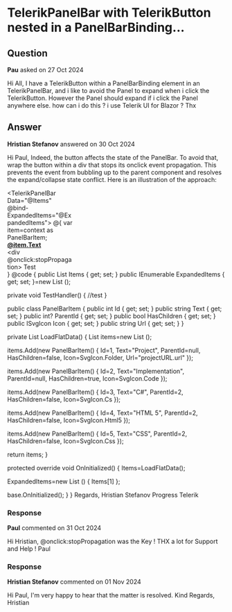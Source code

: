 # TelerikPanelBar with TelerikButton nested in a PanelBarBinding...

## Question

**Pau** asked on 27 Oct 2024

Hi All, I have a TelerikButton within a PanelBarBinding element in an TelerikPanelBar, and i like to avoid the Panel to expand when i click the TelerikButton. However the Panel should expand if i click the Panel anywhere else. how can i do this ? i use Telerik UI for Blazor ? Thx

## Answer

**Hristian Stefanov** answered on 30 Oct 2024

Hi Paul, Indeed, the button affects the state of the PanelBar. To avoid that, wrap the button within a div that stops its onclick event propagation. This prevents the event from bubbling up to the parent component and resolves the expand/collapse state conflict. Here is an illustration of the approach: <div style="width: 30%;"> <TelerikPanelBar Data="@Items" @bind-ExpandedItems="@ExpandedItems"> <PanelBarBindings> <PanelBarBinding> <HeaderTemplate> @{
var item=context as PanelBarItem; <div style="font-weight: bold; text-decoration: underline"> @item.Text </div> <div @onclick:stopPropagation> <TelerikButton OnClick="@TestHandler"> Test </TelerikButton> </div> } </HeaderTemplate> </PanelBarBinding> </PanelBarBindings> </TelerikPanelBar> </div> @code {
public List <PanelBarItem> Items { get; set; }
public IEnumerable <object> ExpandedItems { get; set; }=new List <object> ();

private void TestHandler()
{
//test
}

public class PanelBarItem
{
public int Id { get; set; }
public string Text { get; set; }
public int? ParentId { get; set; }
public bool HasChildren { get; set; }
public ISvgIcon Icon { get; set; }
public string Url { get; set; }
}

private List <PanelBarItem> LoadFlatData()
{
List <PanelBarItem> items=new List <PanelBarItem> ();

items.Add(new PanelBarItem()
{
Id=1,
Text="Project",
ParentId=null,
HasChildren=false,
Icon=SvgIcon.Folder,
Url="projectURL.url"
});

items.Add(new PanelBarItem()
{
Id=2,
Text="Implementation",
ParentId=null,
HasChildren=true,
Icon=SvgIcon.Code
});

items.Add(new PanelBarItem()
{
Id=3,
Text="C#",
ParentId=2,
HasChildren=false,
Icon=SvgIcon.Cs
});

items.Add(new PanelBarItem()
{
Id=4,
Text="HTML 5",
ParentId=2,
HasChildren=false,
Icon=SvgIcon.Html5
});

items.Add(new PanelBarItem()
{
Id=5,
Text="CSS",
ParentId=2,
HasChildren=false,
Icon=SvgIcon.Css
});

return items;
}

protected override void OnInitialized()
{
Items=LoadFlatData();

ExpandedItems=new List <object> () { Items[1] };

base.OnInitialized();
}
} Regards, Hristian Stefanov Progress Telerik

### Response

**Paul** commented on 31 Oct 2024

Hi Hristian, @onclick:stopPropagation was the Key ! THX a lot for Support and Help ! Paul

### Response

**Hristian Stefanov** commented on 01 Nov 2024

Hi Paul, I'm very happy to hear that the matter is resolved. Kind Regards, Hristian
